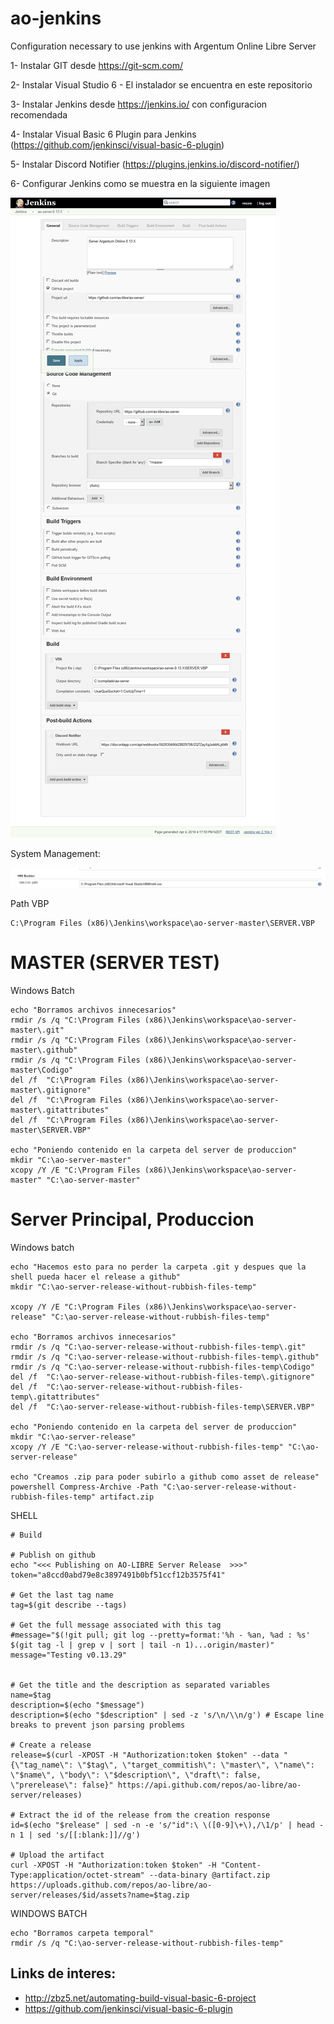 # ao-jenkins
Configuration necessary to use jenkins with Argentum Online Libre Server

1- Instalar GIT desde https://git-scm.com/

2- Instalar Visual Studio 6 - El instalador se encuentra en este repositorio

3- Instalar Jenkins desde https://jenkins.io/ con configuracion recomendada

4- Instalar Visual Basic 6 Plugin para Jenkins (https://github.com/jenkinsci/visual-basic-6-plugin)

5- Instalar Discord Notifier (https://plugins.jenkins.io/discord-notifier/)

6- Configurar Jenkins como se muestra en la siguiente imagen

![imagen](https://github.com/ao-libre/ao-jenkins/blob/master/jenkins-config.png)


System Management:

![imagen](https://raw.githubusercontent.com/ao-libre/ao-jenkins/master/jenkins%20vb6.png)

Path VBP
```
C:\Program Files (x86)\Jenkins\workspace\ao-server-master\SERVER.VBP
```



# MASTER (SERVER TEST)

Windows Batch
```
echo "Borramos archivos innecesarios"
rmdir /s /q "C:\Program Files (x86)\Jenkins\workspace\ao-server-master\.git" 
rmdir /s /q "C:\Program Files (x86)\Jenkins\workspace\ao-server-master\.github"
rmdir /s /q "C:\Program Files (x86)\Jenkins\workspace\ao-server-master\Codigo"
del /f  "C:\Program Files (x86)\Jenkins\workspace\ao-server-master\.gitignore"
del /f  "C:\Program Files (x86)\Jenkins\workspace\ao-server-master\.gitattributes"
del /f  "C:\Program Files (x86)\Jenkins\workspace\ao-server-master\SERVER.VBP"

echo "Poniendo contenido en la carpeta del server de produccion"
mkdir "C:\ao-server-master" 
xcopy /Y /E "C:\Program Files (x86)\Jenkins\workspace\ao-server-master" "C:\ao-server-master"
```

# Server Principal, Produccion

Windows batch
```
echo "Hacemos esto para no perder la carpeta .git y despues que la shell pueda hacer el release a github"
mkdir "C:\ao-server-release-without-rubbish-files-temp"

xcopy /Y /E "C:\Program Files (x86)\Jenkins\workspace\ao-server-release" "C:\ao-server-release-without-rubbish-files-temp"

echo "Borramos archivos innecesarios"
rmdir /s /q "C:\ao-server-release-without-rubbish-files-temp\.git" 
rmdir /s /q "C:\ao-server-release-without-rubbish-files-temp\.github"
rmdir /s /q "C:\ao-server-release-without-rubbish-files-temp\Codigo"
del /f  "C:\ao-server-release-without-rubbish-files-temp\.gitignore"
del /f  "C:\ao-server-release-without-rubbish-files-temp\.gitattributes"
del /f  "C:\ao-server-release-without-rubbish-files-temp\SERVER.VBP"

echo "Poniendo contenido en la carpeta del server de produccion"
mkdir "C:\ao-server-release" 
xcopy /Y /E "C:\ao-server-release-without-rubbish-files-temp" "C:\ao-server-release"

echo "Creamos .zip para poder subirlo a github como asset de release"
powershell Compress-Archive -Path "C:\ao-server-release-without-rubbish-files-temp" artifact.zip
```

SHELL
```
# Build

# Publish on github
echo "<<< Publishing on AO-LIBRE Server Release  >>>"
token="a8ccd0abd79e8c3897491b0bf51ccf12b3575f41"

# Get the last tag name
tag=$(git describe --tags)

# Get the full message associated with this tag
#message="$(!git pull; git log --pretty=format:'%h - %an, %ad : %s' $(git tag -l | grep v | sort | tail -n 1)...origin/master)"
message="Testing v0.13.29"


# Get the title and the description as separated variables
name=$tag
description=$(echo "$message")
description=$(echo "$description" | sed -z 's/\n/\\n/g') # Escape line breaks to prevent json parsing problems

# Create a release
release=$(curl -XPOST -H "Authorization:token $token" --data "{\"tag_name\": \"$tag\", \"target_commitish\": \"master\", \"name\": \"$name\", \"body\": \"$description\", \"draft\": false, \"prerelease\": false}" https://api.github.com/repos/ao-libre/ao-server/releases)

# Extract the id of the release from the creation response
id=$(echo "$release" | sed -n -e 's/"id":\ \([0-9]\+\),/\1/p' | head -n 1 | sed 's/[[:blank:]]//g')

# Upload the artifact
curl -XPOST -H "Authorization:token $token" -H "Content-Type:application/octet-stream" --data-binary @artifact.zip https://uploads.github.com/repos/ao-libre/ao-server/releases/$id/assets?name=$tag.zip
```

WINDOWS BATCH
```
echo "Borramos carpeta temporal"
rmdir /s /q "C:\ao-server-release-without-rubbish-files-temp"
```

## Links de interes:
- http://zbz5.net/automating-build-visual-basic-6-project
- https://github.com/jenkinsci/visual-basic-6-plugin
